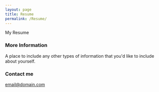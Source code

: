 ```yaml
---
layout: page
title: Resume
permalink: /Resume/
---
```


My Resume

### More Information

A place to include any other types of information that you'd like to include about yourself.

### Contact me

[email@domain.com](mailto:email@domain.com)
